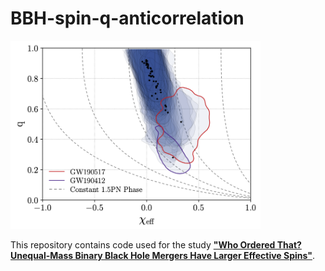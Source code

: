 # BBH-spin-q-anticorrelation

<p class="aligncenter">
    <img src="./docs/images/fig-5.png" width="400"/>
</p>

This repository contains code used for the study [**"Who Ordered That? Unequal-Mass Binary Black Hole Mergers Have Larger Effective Spins"**](https://arxiv.org/abs/2106.00521).
